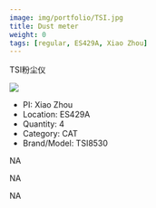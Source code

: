 ```yaml
---
image: img/portfolio/TSI.jpg
title: Dust meter
weight: 0
tags: [regular, ES429A, Xiao Zhou]
---
```


TSI粉尘仪

<!--more-->

![](../../img/portfolio/TSI.jpg)

- PI: Xiao Zhou
- Location: ES429A
- Quantity: 4
- Category: CAT
- Brand/Model: TSI8530

NA

NA

NA
